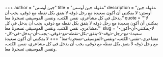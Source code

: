 +++
author = "جين أوستن"
title = "مقولة جين أوستن"
description = "مقولة جين أوستن: لا يمكنني أن أكون سعيدة مع رجل ذوقه لا يتفق بكل نقطه مع ذوقي، يجب أن يدخل في كل مشاعري، نفس الكتب، ونفس الموسيقى تسحرنا معا."
quote = '''لا يمكنني أن أكون سعيدة مع رجل ذوقه لا يتفق بكل نقطه مع ذوقي، يجب أن يدخل في كل مشاعري، نفس الكتب، ونفس الموسيقى تسحرنا معا.'''
slug = "لا-يمكنني-أن-أكون-سعيدة-مع-رجل-ذوقه-لا-يتفق-بكل-نقطه-مع-ذوقي،-يجب-أن-يدخل-في-كل-مشاعري،-نفس-الكتب،-ونفس-الموسيقى-تسحرنا-معا"
+++
لا يمكنني أن أكون سعيدة مع رجل ذوقه لا يتفق بكل نقطه مع ذوقي، يجب أن يدخل في كل مشاعري، نفس الكتب، ونفس الموسيقى تسحرنا معا.
